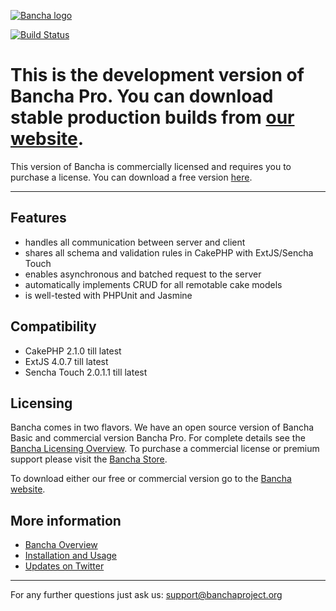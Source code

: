 [![Bancha logo](http://docs.banchaproject.org/wiki/images/github-logo.png)](http://banchaproject.com)

[![Build Status](https://travis-ci.org/Bancha/Bancha.png)](https://travis-ci.org/Bancha/Bancha)

This is the development version of Bancha Pro. You can download stable production builds from [our website](http://banchaproject.org/download.html).
==================================================================

This version of Bancha is commercially licensed and requires you to purchase a license. You can download a free version [here](http://banchaproject.org/download.html).

------------------------------

Features
--------

*   handles all communication between server and client
*   shares all schema and validation rules in CakePHP with ExtJS/Sencha Touch
*   enables asynchronous and batched request to the server
*   automatically implements CRUD for all remotable cake models
*   is well-tested with PHPUnit and Jasmine

Compatibility
-------------
*   CakePHP 2.1.0 till latest
*   ExtJS 4.0.7 till latest
*   Sencha Touch 2.0.1.1 till latest

Licensing
---------

Bancha comes in two flavors. We have an open source version of Bancha Basic and commercial version Bancha Pro. For complete details see the [Bancha Licensing Overview](http://banchaproject.com/licensing.html). To purchase a commercial license or premium support please visit the [Bancha Store](http://banchaproject.com/store.html).

To download either our free or commercial version go to the [Bancha website](http://banchaproject.org/download.html).

More information
----------------

*   [Bancha Overview](http://banchaproject.com/)
*   [Installation and Usage](http://docs.banchaproject.org)
*   [Updates on Twitter](http://twitter.com/#!/banchaproject)


------------------------------
For any further questions just ask us: support@banchaproject.org
